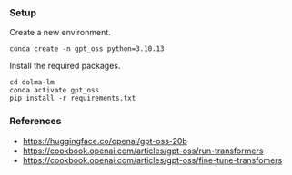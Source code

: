 ### Setup
Create a new environment.
```
conda create -n gpt_oss python=3.10.13
```

Install the required packages.
```
cd dolma-lm
conda activate gpt_oss
pip install -r requirements.txt
```

### References
- https://huggingface.co/openai/gpt-oss-20b
- https://cookbook.openai.com/articles/gpt-oss/run-transformers
- https://cookbook.openai.com/articles/gpt-oss/fine-tune-transfomers